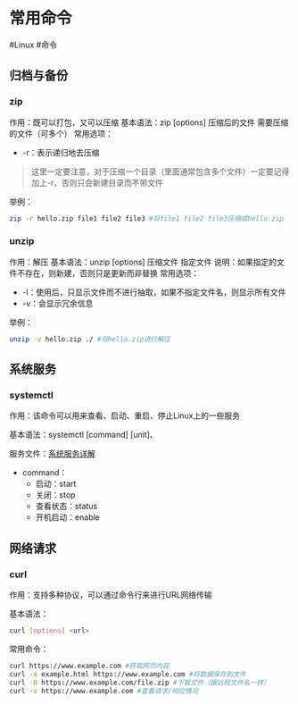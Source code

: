 # 常用命令
#Linux #命令
## 归档与备份
### zip
作用：既可以打包，又可以压缩
基本语法：zip [options] 压缩后的文件 需要压缩的文件（可多个）
常用选项：
-   -r：表示递归地去压缩

>   这里一定要注意，对于压缩一个目录（里面通常包含多个文件）一定要记得加上-r，否则只会新建目录而不带文件

举例：

```bash
zip -r hello.zip file1 file2 file3 #将file1 file2 file3压缩成hello.zip
```

### unzip
作用：解压
基本语法：unzip [options] 压缩文件 指定文件
说明：如果指定的文件不存在，则新建，否则只是更新而非替换
常用选项：
-   -l：使用后，只显示文件而不进行抽取，如果不指定文件名，则显示所有文件
-   -v：会显示冗余信息

举例：

`````bash
unzip -v hello.zip ./ #将hello.zip进行解压
`````

## 系统服务

### systemctl

作用：该命令可以用来查看、启动、重启、停止Linux上的一些服务

基本语法：systemctl [command] [unit]、

服务文件：[系统服务详解](./系统服务#systemctl)

- command：
  - 启动：start
  - 关闭：stop
  - 查看状态：status
  - 开机启动：enable



## 网络请求

### curl

作用：支持多种协议，可以通过命令行来进行URL网络传输

基本语法：

```bash
curl [options] <url>
```

常用命令：

```bash
curl https://www.example.com #获取网页内容
curl -o example.html https://www.example.com #将数据保存到文件
curl -O https://www.example.com/file.zip #下载文件（跟远程文件名一样）
curl -v https://www.example.com #查看请求/响应情况
```





